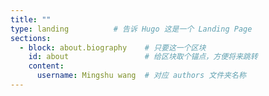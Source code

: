 ```yaml
---
title: ""
type: landing          # 告诉 Hugo 这是一个 Landing Page
sections:
  - block: about.biography    # 只要这一个区块
    id: about                 # 给区块取个锚点，方便将来跳转
    content:
      username: Mingshu wang  # 对应 authors 文件夹名称
---
```

